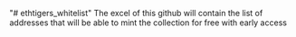 "# ethtigers_whitelist"
The excel of this github will contain the list of addresses that will be able to mint the collection for free with early access
